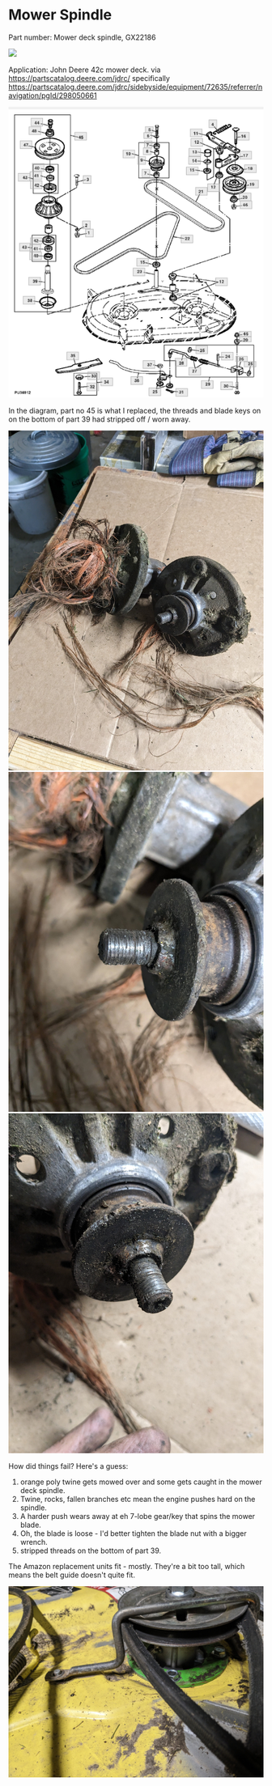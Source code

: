 # Mower Spindle

Part number: Mower deck spindle, GX22186

![](./mower_spindle/part_no.jpg)

Application: John Deere 42c mower deck. via https://partscatalog.deere.com/jdrc/ specifically https://partscatalog.deere.com/jdrc/sidebyside/equipment/72635/referrer/navigation/pgId/298050661

![](./mower_spindle/Deere_parts_catalog.png) 

In the diagram, part no 45 is what I replaced, the threads and blade keys on on the bottom of part 39 had stripped off / worn away.

![](./mower_spindle/old_spindle_1.jpg)  
![](./mower_spindle/old_spindle_2.jpg)  
![](./mower_spindle/old_spindle_3.jpg)  

How did things fail?  Here's a guess:
1. orange poly twine gets mowed over and some gets caught in the mower deck spindle.
2. Twine, rocks, fallen branches etc mean the engine pushes hard on the spindle.
3. A harder push wears away at eh 7-lobe gear/key that spins the mower blade.
4. Oh, the blade is loose - I'd better tighten the blade nut with a bigger wrench.
5. stripped threads on the bottom of part 39.

The Amazon replacement units fit - mostly.  They're a bit too tall, which means the belt guide doesn't quite fit.

![](./mower_spindle/replacement_spindle.jpg)
